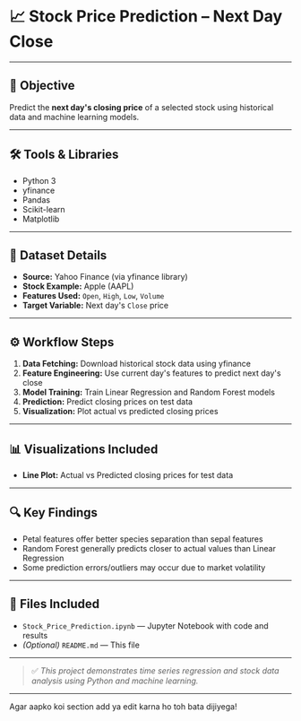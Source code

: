 # 📈 Stock Price Prediction – Next Day Close

---

## 🎯 Objective

Predict the **next day's closing price** of a selected stock using historical data and machine learning models.

---

## 🛠️ Tools & Libraries

- Python 3  
- yfinance  
- Pandas  
- Scikit-learn  
- Matplotlib

---

## 📂 Dataset Details

- **Source:** Yahoo Finance (via yfinance library)  
- **Stock Example:** Apple (AAPL)  
- **Features Used:** `Open`, `High`, `Low`, `Volume`  
- **Target Variable:** Next day's `Close` price

---

## ⚙️ Workflow Steps

1. **Data Fetching:** Download historical stock data using yfinance  
2. **Feature Engineering:** Use current day's features to predict next day's close  
3. **Model Training:** Train Linear Regression and Random Forest models  
4. **Prediction:** Predict closing prices on test data  
5. **Visualization:** Plot actual vs predicted closing prices

---

## 📊 Visualizations Included

- **Line Plot:** Actual vs Predicted closing prices for test data

---

## 🔍 Key Findings

- Petal features offer better species separation than sepal features
- Random Forest generally predicts closer to actual values than Linear Regression
- Some prediction errors/outliers may occur due to market volatility

---

## 📁 Files Included

- `Stock_Price_Prediction.ipynb` — Jupyter Notebook with code and results  
- *(Optional)* `README.md` — This file

---

> ✅ *This project demonstrates time series regression and stock data analysis using Python and machine learning.*

---

Agar aapko koi section add ya edit karna ho toh bata dijiyega!
